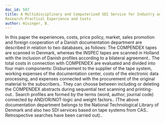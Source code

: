 ```yaml
---
doc_id: 507
title: A Multidisciplinary and Computerized SDI Service for Industry and 
Research-Practical Experience and Costs
author: Hisinger, B.
---
```


In this paper the experiences, costs, price policy, market, sales promotion
and foreign cooperation of a Danish documentation department are described in
relation to two databases, as follows: The COMPENDEX tapes are scanned in
Denmark, whereas the INSPEC tapes are scanned in Holland with the inclusion of
Danish profiles according to a bilateral agreement.. The total costs in 
connection with COMPENDEX are evaluated and divided into four main components:
Disbursement to the supplier of the tape system, working expenses of the 
documentation center, costs of the electronic data processing, and expenses
connected with the procurement of the original material to the subscribers..
They can choose between including or deleting the COMPENDEX abstracts during
sequential text scanning and printing-out.. Search profiles are formed by the 
terms (word, author, journal code) connected by AND/OR/NOT-logic and weight
factors.. (The above documentation department belongs to the National 
Technological Library of Denmark and also two SDI services based on tape 
systems from CAS.. Retrospective searches have been carried out)..